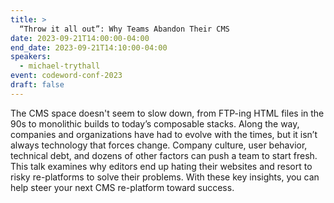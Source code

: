 ```yaml
---
title: >
  “Throw it all out”: Why Teams Abandon Their CMS
date: 2023-09-21T14:00:00-04:00
end_date: 2023-09-21T14:10:00-04:00
speakers:
  - michael-trythall
event: codeword-conf-2023
draft: false
---
```


The CMS space doesn't seem to slow down, from FTP-ing HTML files in the 90s to monolithic builds to today’s composable stacks. Along the way, companies and organizations have had to evolve with the times, but it isn’t always technology that forces change. Company culture, user behavior, technical debt, and dozens of other factors can push a team to start fresh. This talk examines why editors end up hating their websites and resort to risky re-platforms to solve their problems. With these key insights, you can help steer your next CMS re-platform toward success.
